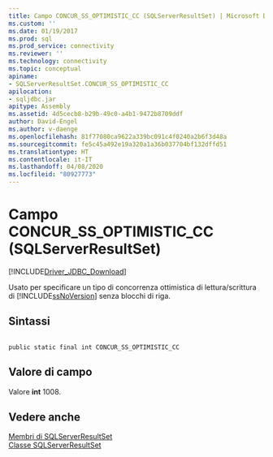 ```yaml
---
title: Campo CONCUR_SS_OPTIMISTIC_CC (SQLServerResultSet) | Microsoft Docs
ms.custom: ''
ms.date: 01/19/2017
ms.prod: sql
ms.prod_service: connectivity
ms.reviewer: ''
ms.technology: connectivity
ms.topic: conceptual
apiname:
- SQLServerResultSet.CONCUR_SS_OPTIMISTIC_CC
apilocation:
- sqljdbc.jar
apitype: Assembly
ms.assetid: 4d5cecb8-b29b-49c0-a4b1-9472b8709ddf
author: David-Engel
ms.author: v-daenge
ms.openlocfilehash: 81f77080ca9622a339bc091c4f0240a2b6f3d48a
ms.sourcegitcommit: fe5c45a492e19a320a1a36b037704bf132dffd51
ms.translationtype: HT
ms.contentlocale: it-IT
ms.lasthandoff: 04/08/2020
ms.locfileid: "80927773"
---
```

# <a name="concur_ss_optimistic_cc-field-sqlserverresultset"></a>Campo CONCUR_SS_OPTIMISTIC_CC (SQLServerResultSet)
[!INCLUDE[Driver_JDBC_Download](../../../includes/driver_jdbc_download.md)]

  Usato per specificare un tipo di concorrenza ottimistica di lettura/scrittura di [!INCLUDE[ssNoVersion](../../../includes/ssnoversion-md.md)] senza blocchi di riga.  
  
## <a name="syntax"></a>Sintassi  
  
```  
  
public static final int CONCUR_SS_OPTIMISTIC_CC  
```  
  
## <a name="field-value"></a>Valore di campo  
 Valore **int** 1008.  
  
## <a name="see-also"></a>Vedere anche  
 [Membri di SQLServerResultSet](../../../connect/jdbc/reference/sqlserverresultset-members.md)   
 [Classe SQLServerResultSet](../../../connect/jdbc/reference/sqlserverresultset-class.md)  
  
  
